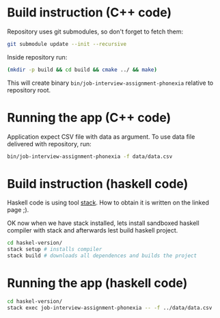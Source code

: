 # Build instruction (C++ code)

Repository uses git submodules, so don't forget to fetch them:

```bash
git submodule update --init --recursive
```

Inside repository run:

```bash
(mkdir -p build && cd build && cmake ../ && make)
```

This will create binary `bin/job-interview-assignment-phonexia` relative to
repository root.

# Running the app (C++ code)

Application expect CSV file with data as argument. To use data file delivered
with repository, run:

```bash
bin/job-interview-assignment-phonexia -f data/data.csv
```

# Build instruction (haskell code)

Haskell code is using tool [stack](https://docs.haskellstack.org/en/stable/README/).
How to obtain it is written on the linked page ;).

OK now when we have stack installed, lets install sandboxed haskell compiler 
with stack and afterwards lest build haskell project.

```bash
cd haskel-version/
stack setup # installs compiler
stack build # downloads all dependences and builds the project
```

# Running the app (haskell code)

```bash
cd haskel-version/
stack exec job-interview-assignment-phonexia -- -f ../data/data.csv
```

